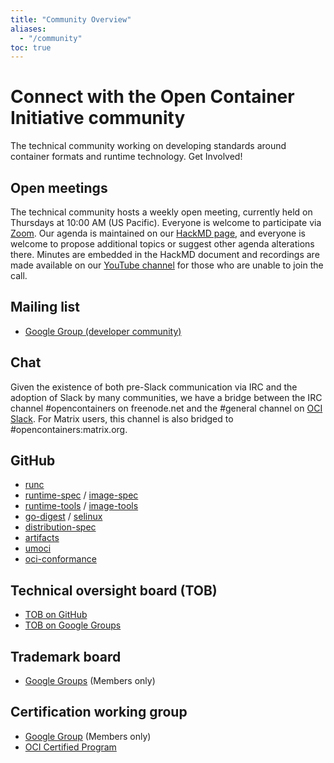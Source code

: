 ```yaml
---
title: "Community Overview"
aliases: 
  - "/community"
toc: true
---
```


# Connect with the Open Container Initiative community

The technical community working on developing standards around container formats and runtime technology.  Get Involved!

## Open meetings

The technical community hosts a weekly open meeting, currently held on Thursdays at 10:00 AM (US Pacific). Everyone is welcome to participate via [Zoom](https://zoom.my.us/opencontainers).  Our agenda is maintained on our [HackMD page](https://hackmd.io/El8Dd2xrTlCaCG59ns5cwg), and everyone is welcome to propose additional topics or suggest other agenda alterations there. Minutes are embedded in the HackMD document and recordings are made available on our [YouTube channel](https://www.youtube.com/channel/UCpGceic1q4-3Tai0kgeBcwg) for those who are unable to join the call.

## Mailing list 

- [Google Group (developer community)](https://groups.google.com/a/opencontainers.org/forum/#!forum/dev)

## Chat 

Given the existence of both pre-Slack communication via IRC and the adoption of Slack by many communities, we have a bridge between the
IRC channel #opencontainers on freenode.net and the #general channel on [OCI Slack](https://chat.opencontainers.org). For Matrix users, this channel
is also bridged to #opencontainers:matrix.org.

## GitHub 

- [runc](https://github.com/opencontainers/runc)
- [runtime-spec](https://github.com/opencontainers/runtime-spec) / [image-spec](https://github.com/opencontainers/image-spec)
- [runtime-tools](https://github.com/opencontainers/runtime-tools) / [image-tools](https://github.com/opencontainers/image-tools)
- [go-digest](https://github.com/opencontainers/go-digest) / [selinux](https://github.com/opencontainers/selinux)
- [distribution-spec](https://github.com/opencontainers/distribution-spec)
- [artifacts](https://github.com/opencontainers/artifacts)
- [umoci](https://github.com/opencontainers/umoci)
- [oci-conformance](https://github.com/opencontainers/oci-conformance)

## Technical oversight board (TOB) 

- [TOB on GitHub](https://github.com/opencontainers/tob)
- [TOB on Google Groups](https://groups.google.com/a/opencontainers.org/forum/#!forum/tob)

## Trademark board 

- [Google Groups](https://groups.google.com/a/opencontainers.org/forum/#!forum/trademark-board) (Members only)

## Certification working group 

- [Google Group](https://groups.google.com/a/opencontainers.org/forum/#!forum/cert-wg) (Members only)
- [OCI Certified Program](/community/certified)

